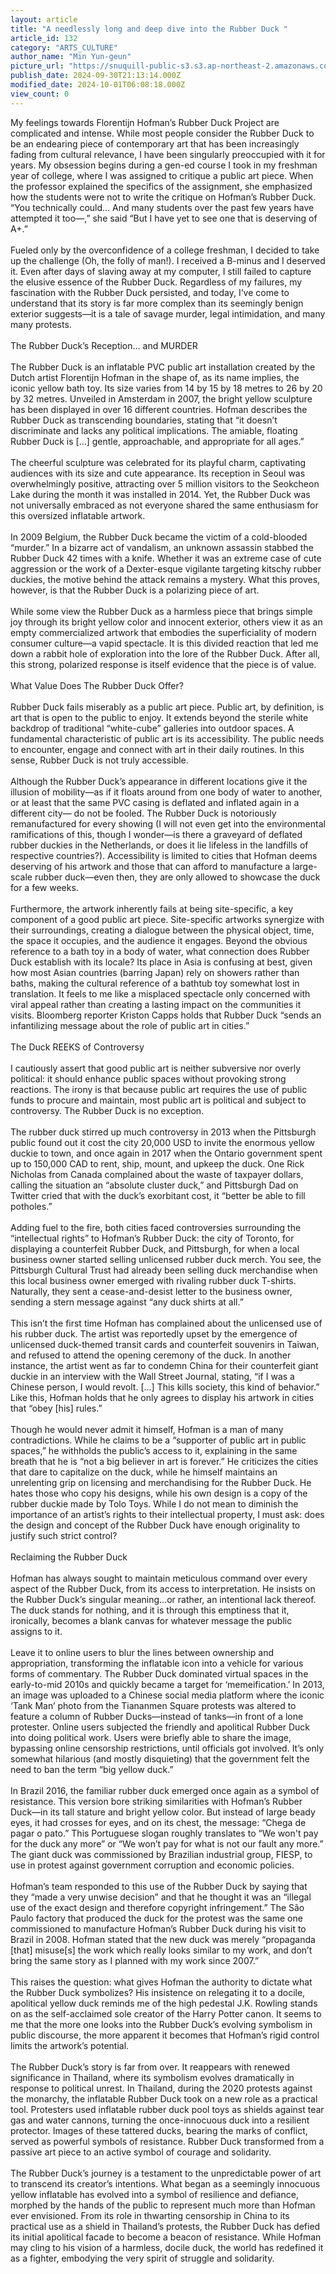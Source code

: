 ```yaml
---
layout: article
title: "A needlessly long and deep dive into the Rubber Duck "
article_id: 132
category: "ARTS_CULTURE"
author_name: "Min Yun-geun"
picture_url: "https://snuquill-public-s3.s3.ap-northeast-2.amazonaws.com/photo/article/32fe9f1d-d94c-4024-a90f-fef540e27f40.jpg"
publish_date: 2024-09-30T21:13:14.000Z
modified_date: 2024-10-01T06:08:18.000Z
view_count: 0
---
```


My feelings towards Florentijn Hofman’s Rubber Duck Project are complicated and intense. While most people consider the Rubber Duck to be an endearing piece of contemporary art that has been increasingly fading from cultural relevance, I have been singularly preoccupied with it for years. My obsession begins during a gen-ed course I took in my freshman year of college, where I was assigned to critique a public art piece. When the professor explained the specifics of the assignment, she emphasized how the students were not to write the critique on Hofman’s Rubber Duck. “You technically could… And many students over the past few years have attempted it too—,” she said “But I have yet to see one that is deserving of A+.” <br><br>Fueled only by the overconfidence of a college freshman, I decided to take up the challenge (Oh, the folly of man!). I received a B-minus and I deserved it. Even after days of slaving away at my computer, I still failed to capture the elusive essence of the Rubber Duck. Regardless of my failures, my fascination with the Rubber Duck persisted, and today, I’ve come to understand that its story is far more complex than its seemingly benign exterior suggests—it is a tale of savage murder, legal intimidation, and many many protests.<br><br>The Rubber Duck’s Reception… and MURDER<br><br>The Rubber Duck is an inflatable PVC public art installation created by the Dutch artist Florentijn Hofman in the shape of, as its name implies, the iconic yellow bath toy. Its size varies from 14 by 15 by 18 metres to 26 by 20 by 32 metres. Unveiled in Amsterdam in 2007, the bright yellow sculpture has been displayed in over 16 different countries. Hofman describes the Rubber Duck as transcending boundaries, stating that “it doesn’t discriminate and lacks any political implications. The amiable, floating Rubber Duck is […] gentle, approachable, and appropriate for all ages.”<br><br>The cheerful sculpture was celebrated for its playful charm, captivating audiences with its size and cute appearance. Its reception in Seoul was overwhelmingly positive, attracting over 5 million visitors to the Seokcheon Lake during the month it was installed in 2014. Yet, the Rubber Duck was not universally embraced as not everyone shared the same enthusiasm for this oversized inflatable artwork.<br><br>In 2009 Belgium, the Rubber Duck became the victim of a cold-blooded “murder.” In a bizarre act of vandalism, an unknown assassin stabbed the Rubber Duck 42 times with a knife. Whether it was an extreme case of cute aggression or the work of a Dexter-esque vigilante targeting kitschy rubber duckies, the motive behind the attack remains a mystery. What this proves, however, is that the Rubber Duck is a polarizing piece of art. <br><br>While some view the Rubber Duck as a harmless piece that brings simple joy through its bright yellow color and innocent exterior, others view it as an empty commercialized artwork that embodies the superficiality of modern consumer culture—a vapid spectacle. It is this divided reaction that led me down a rabbit hole of exploration into the lore of the Rubber Duck. After all, this strong, polarized response is itself evidence that the piece is of value.<br><br>What Value Does The Rubber Duck Offer?<br><br>Rubber Duck fails miserably as a public art piece. Public art, by definition, is art that is open to the public to enjoy. It extends beyond the sterile white backdrop of traditional “white-cube” galleries into outdoor spaces. A fundamental characteristic of public art is its accessibility. The public needs to encounter, engage and connect with art in their daily routines.  In this sense, Rubber Duck is not truly accessible. <br><br>Although the Rubber Duck’s appearance in different locations give it the illusion of mobility—as if it floats around from one body of water to another, or at least that the same PVC casing is deflated and inflated again in a different city— do not be fooled. The Rubber Duck is notoriously remanufactured for every showing (I will not even get into the environmental ramifications of this, though I wonder—is there a graveyard of deflated rubber duckies in the Netherlands, or does it lie lifeless in the landfills of respective countries?). Accessibility is limited to cities that Hofman deems deserving of his artwork and those that can afford to manufacture a large-scale rubber duck—even then, they are only allowed to showcase the duck for a few weeks. <br><br>Furthermore, the artwork inherently fails at being site-specific, a key component of a good public art piece. Site-specific artworks synergize with their surroundings, creating a dialogue between the physical object, time, the space it occupies, and the audience it engages. Beyond the obvious reference to a bath toy in a body of water, what connection does Rubber Duck establish with its locale? Its place in Asia is confusing at best, given how most Asian countries (barring Japan) rely on showers rather than baths, making the cultural reference of a bathtub toy somewhat lost in translation. It feels to me like a misplaced spectacle only concerned with viral appeal rather than creating a lasting impact on the communities it visits. Bloomberg reporter Kriston Capps holds that Rubber Duck “sends an infantilizing message about the role of public art in cities.”<br><br>The Duck REEKS of Controversy<br><br>I cautiously assert that good public art is neither subversive nor overly political: it should enhance public spaces without provoking strong reactions. The irony is that because public art requires the use of public funds to procure and maintain, most public art is political and subject to controversy. The Rubber Duck is no exception. <br><br>The rubber duck stirred up much controversy in 2013 when the Pittsburgh public found out it cost the city 20,000 USD to invite the enormous yellow duckie to town, and once again in 2017 when the Ontario government spent up to 150,000 CAD to rent, ship, mount, and upkeep the duck. One Rick Nicholas from Canada complained about the waste of taxpayer dollars, calling the situation an “absolute cluster duck,” and Pittsburgh Dad on Twitter cried that with the duck’s exorbitant cost, it “better be able to fill potholes.”<br><br>Adding fuel to the fire, both cities faced controversies surrounding the “intellectual rights” to Hofman’s Rubber Duck: the city of Toronto, for displaying a counterfeit Rubber Duck, and Pittsburgh, for when a local business owner started selling unlicensed rubber duck merch. You see, the Pittsburgh Cultural Trust had already been selling duck merchandise when this local business owner emerged with rivaling rubber duck T-shirts. Naturally, they sent a cease-and-desist letter to the business owner, sending a stern message against “any duck shirts at all.” <br><br>This isn’t the first time Hofman has complained about the unlicensed use of his rubber duck. The artist was reportedly upset by the emergence of unlicensed duck-themed transit cards and counterfeit souvenirs in Taiwan, and refused to attend the opening ceremony of the duck. In another instance, the artist went as far to condemn China for their counterfeit giant duckie in an interview with the Wall Street Journal, stating, “if I was a Chinese person, I would revolt. [...] This kills society, this kind of behavior.” Like this, Hofman holds that he only agrees to display his artwork in cities that “obey [his] rules.” <br><br>Though he would never admit it himself, Hofman is a man of many contradictions. While he claims to be a “supporter of public art in public spaces,” he withholds the public’s access to it, explaining in the same breath that he is “not a big believer in art is forever.” He criticizes the cities that dare to capitalize on the duck, while he himself maintains an unrelenting grip on licensing and merchandising for the Rubber Duck. He hates those who copy his designs, while his own design is a copy of the rubber duckie made by Tolo Toys. While I do not mean to diminish the importance of an artist’s rights to their intellectual property, I must ask: does the design and concept of the Rubber Duck have enough originality to justify such strict control?<br><br>Reclaiming the Rubber Duck<br><br>Hofman has always sought to maintain meticulous command over every aspect of the Rubber Duck, from its access to interpretation. He insists on the Rubber Duck’s singular meaning…or rather, an intentional lack thereof. The duck stands for nothing, and it is through this emptiness that it, ironically, becomes a blank canvas for whatever message the public assigns to it. <br><br>Leave it to online users to blur the lines between ownership and appropriation, transforming the inflatable icon into a vehicle for various forms of commentary. The Rubber Duck dominated virtual spaces in the early-to-mid 2010s and quickly became a target for ‘memeification.’ In 2013, an image was uploaded to a Chinese social media platform where the iconic ‘Tank Man’ photo from the Tiananmen Square protests was altered to feature a column of Rubber Ducks—instead of tanks—in front of a lone protester. Online users subjected the friendly and apolitical Rubber Duck into doing political work. Users were briefly able to share the image, bypassing online censorship restrictions, until officials got involved. It’s only somewhat hilarious (and mostly disquieting) that the government felt the need to ban the term “big yellow duck.” <br><br>In Brazil 2016, the familiar rubber duck emerged once again as a symbol of resistance. This version bore striking similarities with Hofman’s Rubber Duck—in its tall stature and bright yellow color. But instead of large beady eyes, it had crosses for eyes, and on its chest, the message: “Chega de pagar o pato.” This Portuguese slogan roughly translates to “We won't pay for the duck any more” or “We won’t pay for what is not our fault any more.” The giant duck was commissioned by Brazilian industrial group, FIESP, to use in protest against government corruption and economic policies. <br><br>Hofman’s team responded to this use of the Rubber Duck by saying that they “made a very unwise decision” and that he thought it was an “illegal use of the exact design and therefore copyright infringement.” The São Paulo factory that produced the duck for the protest was the same one commissioned to manufacture Hofman’s Rubber Duck during his visit to Brazil in 2008. Hofman stated that the new duck was merely “propaganda [that] misuse[s] the work which really looks similar to my work, and don’t bring the same story as I planned with my work since 2007.”<br><br>This raises the question: what gives Hofman the authority to dictate what the Rubber Duck symbolizes? His insistence on relegating it to a docile, apolitical yellow duck reminds me of the high pedestal J.K. Rowling stands on as the self-acclaimed sole creator of the Harry Potter canon. It seems to me that the more one looks into the Rubber Duck’s evolving symbolism in public discourse, the more apparent it becomes that Hofman’s rigid control limits the artwork’s potential. <br><br>The Rubber Duck’s story is far from over. It reappears with renewed significance in Thailand, where its symbolism evolves dramatically in response to political unrest. In Thailand, during the 2020 protests against the monarchy, the inflatable Rubber Duck took on a new role as a practical tool. Protesters used inflatable rubber duck pool toys as shields against tear gas and water cannons, turning the once-innocuous duck into a resilient protector. Images of these tattered ducks, bearing the marks of conflict, served as powerful symbols of resistance. Rubber Duck transformed from a passive art piece to an active symbol of courage and solidarity.<br><br>The Rubber Duck’s journey is a testament to the unpredictable power of art to transcend its creator’s intentions. What began as a seemingly innocuous yellow inflatable has evolved into a symbol of resilience and defiance, morphed by the hands of the public to represent much more than Hofman ever envisioned. From its role in thwarting censorship in China to its practical use as a shield in Thailand’s protests, the Rubber Duck has defied its initial apolitical facade to become a beacon of resistance. While Hofman may cling to his vision of a harmless, docile duck, the world has redefined it as a fighter, embodying the very spirit of struggle and solidarity.

